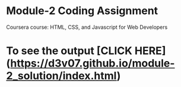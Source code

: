 # Module-2 Coding Assignment

Coursera course: HTML, CSS, and Javascript for Web Developers

# To see the output [CLICK HERE] (https://d3v07.github.io/module-2_solution/index.html)
